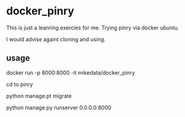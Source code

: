 # docker_pinry
This is just a leanring exercies for me. Trying pinry via docker ubuntu.

I would advise againt cloning and using.


## usage

docker run -p 8000:8000 -it mikedata/docker_pinry

cd to pinry

python manage.pt migrate

python manage.py runserver 0.0.0.0:8000

